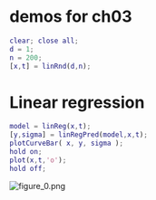 # demos for ch03
```matlab
clear; close all;
d = 1;
n = 200;
[x,t] = linRnd(d,n);
```
# Linear regression
```matlab
model = linReg(x,t);
[y,sigma] = linRegPred(model,x,t);
plotCurveBar( x, y, sigma );
hold on;
plot(x,t,'o');
hold off;
```

![figure_0.png](C:/Users/minoue/github/PRMLT/demoWithResults/ch03/linReg_demo_images/figure_0.png)

